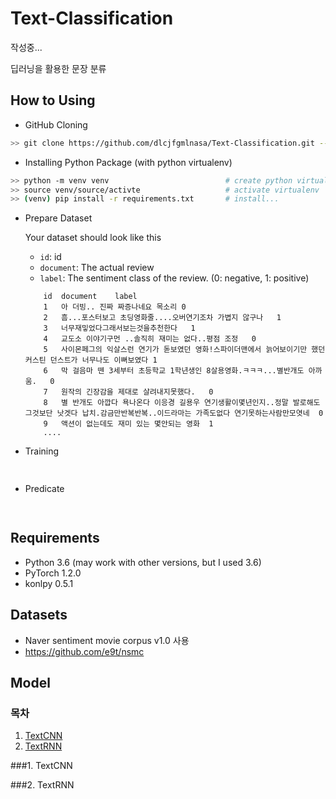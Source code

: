
# Text-Classification  
  
작성중...  
  
딥러닝을 활용한 문장 분류  
  
## How to Using  
  
- GitHub Cloning
```bash  
>> git clone https://github.com/dlcjfgmlnasa/Text-Classification.git --recursive  
```  
  
- Installing Python Package (with python virtualenv)  
```bash  
>> python -m venv venv                          # create python virtualenv  
>> source venv/source/activte                   # activate virtualenv  
>> (venv) pip install -r requirements.txt       # install...  
```

- Prepare Dataset  
  
    Your dataset should look like this
    + `id`: id 
    + `document`: The actual review 
    + `label`: The sentiment class of the review. (0: negative, 1: positive)  
    
	```text
		id	document	label  
		1	아 더빙.. 진짜 짜증나네요 목소리	0
		2	흠...포스터보고 초딩영화줄....오버연기조차 가볍지 않구나	1
		3	너무재밓었다그래서보는것을추천한다	1
		4	교도소 이야기구먼 ..솔직히 재미는 없다..평점 조정	0
		5	사이몬페그의 익살스런 연기가 돋보였던 영화!스파이더맨에서 늙어보이기만 했던 커스틴 던스트가 너무나도 이뻐보였다 1
		6	막 걸음마 뗀 3세부터 초등학교 1학년생인 8살용영화.ㅋㅋㅋ...별반개도 아까움.	0
		7	원작의 긴장감을 제대로 살려내지못했다.	0
		8	별 반개도 아깝다 욕나온다 이응경 길용우 연기생활이몇년인지..정말 발로해도 그것보단 낫겟다 납치.감금만반복반복..이드라마는 가족도없다 연기못하는사람만모엿네	0
		9	액션이 없는데도 재미 있는 몇안되는 영화	1
		....
	```
- Training  
```python  
  
```  
- Predicate  
```python  
  
```  
  
## Requirements
  
- Python 3.6 (may work with other versions, but I used 3.6)  
- PyTorch 1.2.0  
- konlpy 0.5.1  
  
## Datasets 
  
- Naver sentiment movie corpus v1.0 사용  
- https://github.com/e9t/nsmc   
  
## Model  
### 목차  
  
1. [TextCNN](#1.-TextCNN)  
2. [TextRNN](#2.-TextRNN)  
  
###1. TextCNN  
  
###2. TextRNN